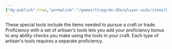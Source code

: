 ```yaml
---
{"dg-publish":true,"permalink":"/games/ttrpg/dn-d5e/player-aids/items/kits-tools-and-packs/tinker-s-tools/","tags":["TTRPG/DND/5e","utility"],"noteIcon":""}
---
```



These special tools include the items needed to pursue a craft or trade. Proficiency with a set of artisan's tools lets you add your proficiency bonus to any ability checks you make using the tools in your craft. Each type of artisan's tools requires a separate proficiency.